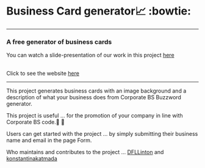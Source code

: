 # Business Card generator:chart_with_upwards_trend: :bowtie:
-------------------------
 ### A free generator of business cards
 
You can watch a slide-presentation of our work in this project [here](https://hackmd.io/@kobcat/HyqOF0HQo#/)

</br> Click to see the website [here](https://fac26.github.io/Business-Card-generator/)

---------------------------
This project generates business cards with an image background and a description of what your business does from Corporate BS Buzzword generator.

This project is useful ... for the promotion of your company in line with Corporate BS code.:necktie: :briefcase:

Users can get started with the project ... by simply submitting their business name and email in the page Form.

Who maintains and contributes to the project ... [DFLLinton]( https://github.com/DFLLinton ) and [konstantinakatmada](https://github.com/konstantinakatmada/)


